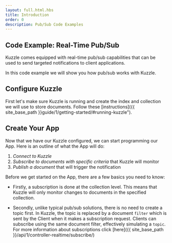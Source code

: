```yaml
---
layout: full.html.hbs
title: Introduction
order: 0
description: Pub/Sub Code Examples
---
```


## Code Example: Real-Time Pub/Sub


Kuzzle comes equipped with real-time pub/sub capabilities that can be used to send targeted notifications to client applications. 

In this code example we will show you how pub/sub works with Kuzzle. 


## Configure Kuzzle

First let's make sure Kuzzle is running and create the index and collection we will use to store documents. Follow these [instructions]({{ site_base_path }}guide/1/getting-started/#running-kuzzle").


## Create Your App

Now that we have our Kuzzle configured, we can start programming our App. Here is an outline of what the App will do:
1. *Connect to Kuzzle*
3. *Subscribe to documents with specific criteria* that Kuzzle will monitor 
3. *Publish a document* that will trigger the notification

Before we get started on the App, there are a few basics you need to know:

* Firstly, a subscription is done at the collection level. This means that Kuzzle will only monitor changes to documents in the specified collection.

* Secondly, unlike typical pub/sub solutions, there is no need to create a topic first. In Kuzzle, the topic is replaced by a document `filter` which is sent by the Client when it makes a subscription request. Clients can subscribe using the same document filter, effectively simulating a `topic`.
For more information about subscriptions click [here]({{ site_base_path }}/api/1/controller-realtime/subscribe/)
